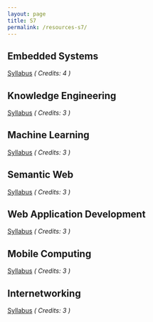 ```yaml
---
layout: page
title: S7
permalink: /resources-s7/
---
```

## **Embedded Systems**
[Syllabus](/2020/resources/ES/IT401-Embedded-Systems.pdf) *( Credits: 4 )*  <br />
<!-- [Previous Year Question Paper][] -->

## **Knowledge Engineering**
[Syllabus](/2020/resources/KE/IT407-Knowledge-Engineering.pdf) *( Credits: 3 )*  <br />
<!-- [Previous Year Question Paper][] -->

## **Machine Learning**
[Syllabus](/2020/resources/ML/CS467-Machine-Learning.pdf) *( Credits: 3 )*  <br />
<!-- [Previous Year Question Paper][] -->

## **Semantic Web**
[Syllabus](/2020/resources/SW/IT463-Semantic-web.pdf) *( Credits: 3 )*  <br />
<!-- [Previous Year Question Paper][] -->

## **Web Application Development**
[Syllabus](/2020/resources/WAD/IT409-Web-Application-Development.pdf) *( Credits: 3 )*  <br />
<!-- [Previous Year Question Paper][] -->

## **Mobile Computing**
[Syllabus](/2020/resources/MC/IT403-Mobile-Computing.pdf) *( Credits: 3 )*  <br />
<!-- [Previous Year Question Paper][] -->

## **Internetworking**
[Syllabus](/2020/resources/INT/IT405-Internetworking-with-TCP-IP.pdf) *( Credits: 3 )*  <br />
<!-- [Previous Year Question Paper][] -->
